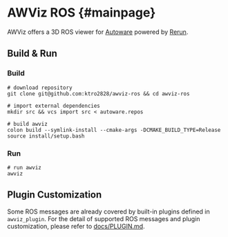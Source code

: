 # AWViz ROS {#mainpage}

AWViz offers a 3D ROS viewer for [Autoware](https://autoware.org) powered by [Rerun](https://rerun.io).

## Build & Run

### Build

```shell
# download repository
git clone git@github.com:ktro2828/awviz-ros && cd awviz-ros

# import external dependencies
mkdir src && vcs import src < autoware.repos

# build awviz
colon build --symlink-install --cmake-args -DCMAKE_BUILD_TYPE=Release
source install/setup.bash
```

### Run

```shell
# run awviz
awviz
```

## Plugin Customization

Some ROS messages are already covered by built-in plugins defined in `awviz_plugin`.
For the detail of supported ROS messages and plugin customization, please refer to [docs/PLUGIN.md](./docs/PLUGIN.md).
